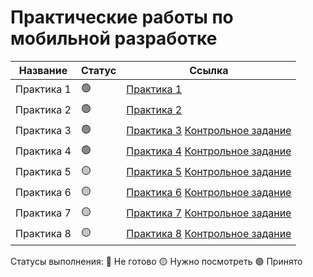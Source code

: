 # Практические работы по мобильной разработке

Название            | Статус | Ссылка
--------------------|--------|--------
Практика 1            |   🟢  | <a href="https://github.com/MalakaVoid/MobileAppsMirea/tree/master/Lab_1">Практика 1</a>
Практика 2            |   🟢  | <a href="https://github.com/MalakaVoid/MobileAppsMirea/tree/master/Lesson_2">Практика 2</a>
Практика 3            |   🟢  | <a href="https://github.com/MalakaVoid/MobileAppsMirea/tree/master/Lesson_3">Практика 3</a> <a href="https://github.com/MalakaVoid/MobileAppsMirea/tree/master/MireaProject">Контрольное задание</a>
Практика 4            |   🟢  | <a href="https://github.com/MalakaVoid/MobileAppsMirea/tree/master/Lesson4">Практика 4</a> <a href="https://github.com/MalakaVoid/MobileAppsMirea/tree/master/MireaProject">Контрольное задание</a>
Практика 5            |   🟡  | <a href="https://github.com/MalakaVoid/MobileAppsMirea/tree/master/Lesson5">Практика 5</a> <a href="https://github.com/MalakaVoid/MobileAppsMirea/tree/master/MireaProject">Контрольное задание</a>
Практика 6            |   🟡  | <a href="https://github.com/MalakaVoid/MobileAppsMirea/tree/master/Lesson6">Практика 6</a> <a href="https://github.com/MalakaVoid/MobileAppsMirea/tree/master/MireaProject">Контрольное задание</a>
Практика 7            |   🟡  | <a href="https://github.com/MalakaVoid/MobileAppsMirea/tree/master/Lesson7">Практика 7</a> <a href="https://github.com/MalakaVoid/MobileAppsMirea/tree/master/MireaProject">Контрольное задание</a>
Практика 8            |   🟡  | <a href="https://github.com/MalakaVoid/MobileAppsMirea/tree/master/Lesson8">Практика 8</a> <a href="https://github.com/MalakaVoid/MobileAppsMirea/tree/master/MireaProject">Контрольное задание</a>


Статусы выполнения:
🔴 Не готово
🟡 Нужно посмотреть
🟢 Принято

